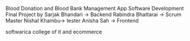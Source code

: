 Blood Donation and Blood Bank Management App
Software Development Final Project
by
Sarjak Bhandari -> Backend
Rabindra Bhattarai -> Scrum Master
Nishal Khambu-> tester
Anisha Sah -> Frontend

softwarica college of it and ecommerce

